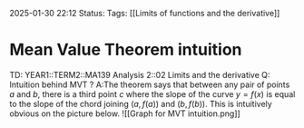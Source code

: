 2025-01-30 22:12
Status: 
Tags: [[Limits of functions and the derivative]]
# Mean Value Theorem intuition

TD: YEAR1::TERM2::MA139 Analysis 2::02 Limits and the derivative
Q: Intuition behind MVT
?
A:The theorem says that between any pair of points $a$ and $b$, there is a third point $c$ where
the slope of the curve $y = f(x)$ is equal to the slope of the chord joining $(a, f(a))$ and $(b, f(b))$.
This is intuitively obvious on the picture below.
![[Graph for MVT intuition.png]] 
<!--ID: 1738275287825-->
